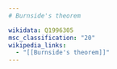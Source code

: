 ```yaml
---
# Burnside's theorem

wikidata: Q1996305
msc_classification: "20"
wikipedia_links:
  - "[[Burnside's theorem]]"
---
```

